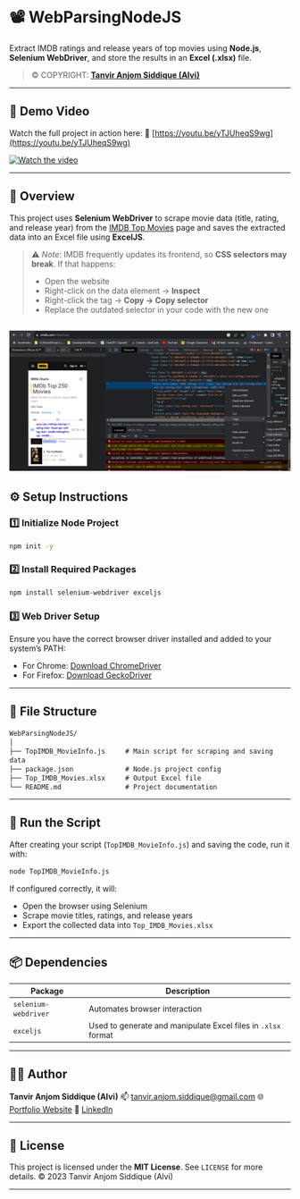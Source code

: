 # 📽️ WebParsingNodeJS

Extract IMDB ratings and release years of top movies using **Node.js**, **Selenium WebDriver**, and store the results in an **Excel (.xlsx)** file.

> © COPYRIGHT: [**Tanvir Anjom Siddique (Alvi)**](https://tanvirsweb.github.io/)

---

## 🎥 Demo Video

Watch the full project in action here:
🔗 [https://youtu.be/yTJUheqS9wg](https://youtu.be/yTJUheqS9wg)

[![Watch the video](https://img.youtube.com/vi/yTJUheqS9wg/0.jpg)](https://youtu.be/yTJUheqS9wg)

---

## 📌 Overview

This project uses **Selenium WebDriver** to scrape movie data (title, rating, and release year) from the [IMDB Top Movies](https://www.imdb.com/chart/top) page and saves the extracted data into an Excel file using **ExcelJS**.

> ⚠️ _Note_: IMDB frequently updates its frontend, so **CSS selectors may break**. If that happens:
>
> - Open the website
> - Right-click on the data element → **Inspect**
> - Right-click the tag → **Copy → Copy selector**
> - Replace the outdated selector in your code with the new one

## ![](ScreenShots/get_css_selector_of_an_element_from_webpage.png)

## ⚙️ Setup Instructions

### 1️⃣ Initialize Node Project

```bash
npm init -y
```

### 2️⃣ Install Required Packages

```bash
npm install selenium-webdriver exceljs
```

### 3️⃣ Web Driver Setup

Ensure you have the correct browser driver installed and added to your system’s PATH:

- For Chrome: [Download ChromeDriver](https://sites.google.com/a/chromium.org/chromedriver/)
- For Firefox: [Download GeckoDriver](https://github.com/mozilla/geckodriver/releases)

---

## 📄 File Structure

```
WebParsingNodeJS/
│
├── TopIMDB_MovieInfo.js     # Main script for scraping and saving data
├── package.json             # Node.js project config
├── Top_IMDB_Movies.xlsx     # Output Excel file
└── README.md                # Project documentation
```

---

## 🚀 Run the Script

After creating your script (`TopIMDB_MovieInfo.js`) and saving the code, run it with:

```bash
node TopIMDB_MovieInfo.js
```

If configured correctly, it will:

- Open the browser using Selenium
- Scrape movie titles, ratings, and release years
- Export the collected data into `Top_IMDB_Movies.xlsx`

---

## 📦 Dependencies

| Package              | Description                                                   |
| -------------------- | ------------------------------------------------------------- |
| `selenium-webdriver` | Automates browser interaction                                 |
| `exceljs`            | Used to generate and manipulate Excel files in `.xlsx` format |

---

## 👨‍💻 Author

**Tanvir Anjom Siddique (Alvi)**
📫 [tanvir.anjom.siddique@gmail.com](mailto:tanvir.anjom.siddique@gmail.com)
🌐 [Portfolio Website](https://tanvirsweb.github.io/)
💼 [LinkedIn](https://bd.linkedin.com/in/tanvir-anjom-siddique)

---

## 📃 License

This project is licensed under the **MIT License**. See `LICENSE` for more details.
© 2023 Tanvir Anjom Siddique (Alvi)

---
